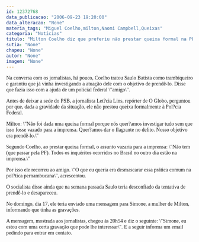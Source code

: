 ```yaml
---
id: 12372768
data_publicacao: "2006-09-23 19:20:00"
data_alteracao: "None"
materia_tags: "Miguel Coelho,milton,Naomi Campbell,Queixas"
categoria: "Notícias"
titulo: "Milton Coelho diz que preferiu não prestar queixa formal na PF"
sutia: "None"
chapeu: "None"
autor: "None"
imagem: "None"
---
```

<p><P><FONT face=Verdana>Na conversa com os jornalistas, há pouco, Coelho tratou Saulo Batista como trambiqueiro e garantiu que já vinha investigando a atuação dele com o objetivo de prendê-lo. Disse que fazia isso com a ajuda de um policial federal \"amigo\".</FONT></P></p>
<p><P><FONT face=Verdana>Antes de deixar a sede do PSB, a jornalista Let?cia Lins, repórter de O Globo, perguntou por que, dada a gravidade da situação, ele não prestou queixa formalmente à Pol?cia Federal.</FONT></P></p>
<p><P><FONT face=Verdana>Milton: \"Não foi dada uma queixa formal porque nós quer?amos investigar tudo sem que isso fosse vazado para a imprensa. Quer?amos dar o flagrante no delito. Nosso objetivo era prendê-lo.\"</FONT></P></p>
<p><P><FONT face=Verdana>Segundo Coelho, ao prestar queixa formal, o assunto vazaria para a imprensa: \"Não tem (que passar pela PF). Todos os inquéritos ocorridos no Brasil no outro dia estão na imprensa.\"</FONT></P></p>
<p><P><FONT face=Verdana>Por isso ele recorreu ao amigo. \"O que eu queria era desmascarar essa prática comum na pol?tica pernambucana\", acrescentou.</FONT></P></p>
<p><P><FONT face=Verdana>O socialista disse ainda que na semana passada Saulo teria desconfiado da tentativa de prendê-lo e desapareceu. </FONT></P></p>
<p><P><FONT face=Verdana>No domingo, dia 17, ele teria enviado uma mensagem para Simone, a mulher de Milton, informando que tinha as gravações. </FONT></P></p>
<p><P><FONT face=Verdana>A mensagem, mostrada aos jornalistas, chegou às 20h54 e diz o seguinte: \"Simone, eu estou com uma certa gravação que pode lhe interessar\". E a seguir informa um email pedindo para entrar em contato.</FONT></P> </p>
